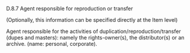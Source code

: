 D.8.7 Agent responsible for reproduction or transfer

(Optionally, this information can be specified directly at the Item level)

Agent responsible for the activities of duplication/reproduction/transfer (dupes and
masters): namely the rights-owner(s), the distributor(s) or an archive. (name: personal,
corporate).
